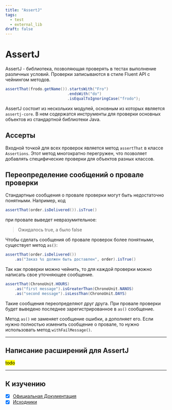 ```yaml
---
title: "AssertJ"
tags:
  - test
  - external_lib
draft: false
---
```


# AssertJ

AssertJ - библиотека, позволяющая проверять в тестах выполнение различных условий. 
Проверки записываются в стиле Fluent API с чейнингом методов.

```java
assertThat(frodo.getName()).startsWith("Fro")
                           .endsWith("do")
                           .isEqualToIgnoringCase("frodo");
```

AssertJ состоит из нескольких модулей, основным из которых является `assertj-core`. 
В нем содержатся инструменты для проверки основных объектов из стандартной библиотеки Java.

## Ассерты
Входной точкой для всех проверок является метод `assertThat` в классе `Assertions`.
Этот метод многократно перегружен, что позволяет добавлять специфические проверки для объектов разных классов.

## Переопределение сообщений о провале проверки
Стандартные сообщения о провале проверки могут быть недостаточно понятными.
Например, код
```java
assertThat(order.isDelivered()).isTrue()
```
при провале выведет невразумительное:
> Ожидалось true, а было false

Чтобы сделать сообщения об провале проверок более понятными, существует метод `as()`:
```java
assertThat(order.isDelivered())
    .as("Заказ %s должен быть доставлен", order).isTrue()
```

Так как проверки можно чейнить, то для каждой проверки можно написать свое уточняющее сообщение.
```java
assertThat(ChronoUnit.HOURS)
    .as("first message").isGreaterThan(ChronoUnit.NANOS)
    .as("second message").isLessThan(ChronoUnit.DAYS)
```
Такие сообщения переопределяют друг друга.
При провале проверки будет выведено последнее зарегистрированное в `as()` сообщение.

Метод `as()` не заменяет сообщение ошибки, а дополняет его.
Если нужно полностью изменить сообщение о провале, то нужно использовать метод `withFailMessage()`.


---
## Написание расширений для AssertJ
<mark>todo</mark>


---
## К изучению
- [X] [Официальная Документация](https://assertj.github.io/doc/)
- [X] [Исходники](https://github.com/assertj)